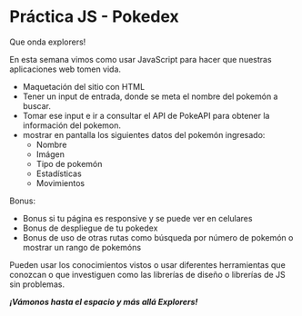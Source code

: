 # Práctica JS - Pokedex

Que onda explorers!

En esta semana vimos como usar JavaScript para hacer que nuestras aplicaciones web tomen vida.

- Maquetación del sitio con HTML
- Tener un input de entrada, donde se meta el nombre del pokemón a buscar.
- Tomar ese input e ir a consultar el API de PokeAPI para obtener la información del pokemon.
- mostrar en pantalla los siguientes datos del pokemón ingresado:
  - Nombre
  - Imágen
  - Tipo de pokemón
  - Estadísticas
  - Movimientos

Bonus:

- Bonus si tu página es responsive y se puede ver en celulares
- Bonus de despliegue de tu pokedex
- Bonus de uso de otras rutas como búsqueda por número de pokemón o mostrar un rango de pokemóns

Pueden usar los conocimientos vistos o usar diferentes herramientas que conozcan o que investiguen como las librerías de diseño o librerías de JS sin problemas.

**_¡Vámonos hasta el espacio y más allá Explorers!_**
